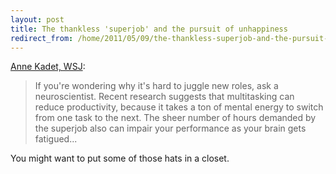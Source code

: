 ```yaml
---
layout: post
title: The thankless 'superjob' and the pursuit of unhappiness
redirect_from: /home/2011/05/09/the-thankless-superjob-and-the-pursuit-of-unhappiness/index.html
---
```

<p><a href="http://online.wsj.com/article/SB10001424052748703859304576309533100131932.html">Anne Kadet, WSJ</a>:
<blockquote>If you're wondering why it's hard to juggle new roles, ask a neuroscientist. Recent research suggests that multitasking can reduce productivity, because it takes a ton of mental energy to switch from one task to the next. The sheer number of hours demanded by the superjob also can impair your performance as your brain gets fatigued...</p></blockquote>
<p>You might want to put some of those hats in a closet.</p>
<p>&nbsp;</p>
